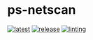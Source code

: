 # ps-netscan

[![latest](https://github.com/archmachina/ps-netscan/workflows/latest/badge.svg)](https://github.com/archmachina/ps-netscan/actions?query=workflow%3Alatest)
[![release](https://github.com/archmachina/ps-netscan/workflows/release/badge.svg)](https://github.com/archmachina/ps-netscan/actions?query=workflow%3Arelease)
[![linting](https://github.com/archmachina/ps-netscan/workflows/linting/badge.svg)](https://github.com/archmachina/ps-netscan/actions?query=workflow%3Alinting)
